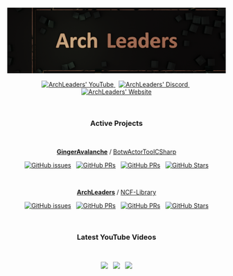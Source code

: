 <p align="center">
    <a href="http://archleaders.github.io" target="_blank"><img src=".\img_dark.png" /></a>
</p>

<p align="center" style="text-align: center;">
  <a href="https://youtube.com/ArchLeaders">
    <img src="https://img.shields.io/youtube/channel/subscribers/UCuK9tInOEH5yJKeq3PoSgCA?style=for-the-badge&logoColor=C71B42&color=C71B42&labelColor=2A2C33&logo=youtube" alt="ArchLeaders' YouTube"/>
  </a> &nbsp;
  <a href="https://discord.gg/cbA3AWwfJj">
    <img src="https://img.shields.io/discord/825161394663456799?style=for-the-badge&logoColor=37C75E&color=37C75E&labelColor=2A2C33&logo=discord&label=discord" alt="ArchLeaders' Discord"/>
  </a> &nbsp;
  <a href="http://youtube.com/eddiejaoude?sub_confirmation=1">
    <img src="https://img.shields.io/static/v1?style=for-the-badge&logoColor=5751FF&color=5751FF&labelColor=2A2C33&logo=github&label=website&message=work%20in%20progress" alt="ArchLeaders' Website"/>
  </a>
</p>

<br>

<div align="center">

### Active Projects

<!-- GingerAvalanche/BotwActorToolCSharp -->
<!-- ArchLeaders/NCF-Library -->

<br>
<p>
<a href="https://github.com/GingerAvalanche"><b>GingerAvalanche</b></a> / <a href="https://github.com/GingerAvalanche/BotwActorToolCSharp">BotwActorToolCSharp</a>
</p>

[![GitHub issues](https://img.shields.io/github/issues/GingerAvalanche/BotwActorToolCSharp?logoColor=red&color=red&logo=github&style=flat&labelColor=2A2C33)](https://github.com/GingerAvalanche/BotwActorToolCSharp/issues) &nbsp; [![GitHub PRs](https://img.shields.io/github/issues-pr/GingerAvalanche/BotwActorToolCSharp?style=flat&labelColor=2A2C33&logoColor=blue&color=blue&logo=github)](https://github.com/GingerAvalanche/BotwActorToolCSharp/pulls) &nbsp; [![GitHub PRs](https://img.shields.io/github/issues-pr-closed/GingerAvalanche/BotwActorToolCSharp?style=flat&labelColor=2A2C33&logoColor=5751FF&color=5751FF&logo=github)](https://github.com/GingerAvalanche/BotwActorToolCSharp/pulls?q=is%3Apr+is%3Aclosed) &nbsp; [![GitHub Stars](https://img.shields.io/github/stars/GingerAvalanche/BotwActorToolCSharp?style=flat&labelColor=2A2C33&logoColor=FFCB41&color=FFCB41&logo=github)](https://github.com/GingerAvalanche/BotwActorToolCSharp) 

<br>
<p>
<a href="https://github.com/ArchLeaders"><b>ArchLeaders</b></a> / <a href="https://github.com/ArchLeaders/NCF-Library">NCF-Library</a>
</p>

[![GitHub issues](https://img.shields.io/github/issues/ArchLeaders/NCF-Library?logoColor=red&color=red&logo=github&style=flat&labelColor=2A2C33)](https://github.com/ArchLeaders/NCF-Library/issues) &nbsp; [![GitHub PRs](https://img.shields.io/github/issues-pr/ArchLeaders/NCF-Library?style=flat&labelColor=2A2C33&logoColor=blue&color=blue&logo=github)](https://github.com/ArchLeaders/NCF-Library/pulls) &nbsp; [![GitHub PRs](https://img.shields.io/github/issues-pr-closed/ArchLeaders/NCF-Library?style=flat&labelColor=2A2C33&logoColor=5751FF&color=5751FF&logo=github)](https://github.com/ArchLeaders/NCF-Library/pulls?q=is%3Apr+is%3Aclosed) &nbsp; [![GitHub Stars](https://img.shields.io/github/stars/ArchLeaders/NCF-Library?style=flat&labelColor=2A2C33&logoColor=FFCB41&color=FFCB41&logo=github)](https://github.com/ArchLeaders/NCF-Library)

<br>

### Latest YouTube Videos

<br>

<a href="https://www.youtube.com/watch?v=oUq0zecwHjY" target="_blank"><img height="200" src="https://img.youtube.com/vi/oUq0zecwHjY/0.jpg" /></a> &nbsp; <a href="https://www.youtube.com/watch?v=MDKuxDUZefU" target="_blank"><img height="200" src="https://img.youtube.com/vi/MDKuxDUZefU/0.jpg" /></a> &nbsp; <a href="https://www.youtube.com/watch?v=8f8MexHvBkM" target="_blank"><img height="200" src="https://img.youtube.com/vi/8f8MexHvBkM/0.jpg" /></a>

</div>
<br>
